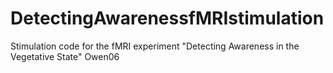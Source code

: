 # DetectingAwarenessfMRIstimulation
Stimulation code for the fMRI experiment "Detecting Awareness in the Vegetative State" Owen06
